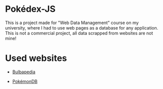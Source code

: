 # Pokédex-JS

This is a project made for "Web Data Management" course on my university, where I had to use web pages as a database for any application. This is not a commercial project, all data scrapped from websites are not mine!


# Used websites

- [Bulbapedia](https://bulbapedia.bulbagarden.net/wiki/Main_Page)

- [PokémonDB](https://pokemondb.net)

